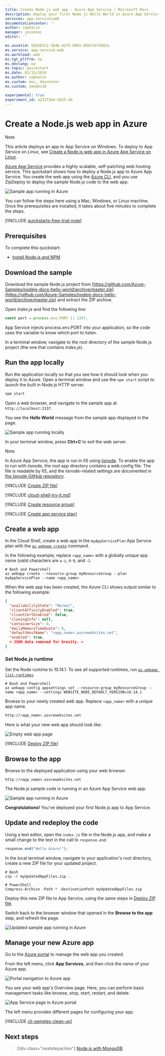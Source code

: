 ```yaml
---
title: Create Node.js web app - Azure App Service | Microsoft Docs
description: Deploy your first Node.js Hello World in Azure App Service Web Apps in minutes.
services: app-service\web
documentationcenter: ''
author: cephalin
manager: jeconnoc
editor: ''

ms.assetid: 582bb3c2-164b-42f5-b081-95bfcb7a502a
ms.service: app-service-web
ms.workload: web
ms.tgt_pltfrm: na
ms.devlang: na
ms.topic: quickstart
ms.date: 02/15/2019
ms.author: cephalin
ms.custom: mvc, devcenter
ms.custom: seodec18

experimental: true
experiment_id: a231f2b4-2625-4d
---
```

# Create a Node.js web app in Azure

> [!NOTE]
> This article deploys an app to App Service on Windows. To deploy to App Service on _Linux_, see [Create a Node.js web app in Azure App Service on Linux](./containers/quickstart-nodejs.md).
>

[Azure App Service](overview.md) provides a highly scalable, self-patching web hosting service.  This quickstart shows how to deploy a Node.js app to Azure App Service. You create the web app using the [Azure CLI](https://docs.microsoft.com/cli/azure/get-started-with-azure-cli), and you use ZipDeploy to deploy the sample Node.js code to the web app.

![Sample app running in Azure](media/app-service-web-get-started-nodejs-poc/hello-world-in-browser.png)

You can follow the steps here using a Mac, Windows, or Linux machine. Once the prerequisites are installed, it takes about five minutes to complete the steps.   

[!INCLUDE [quickstarts-free-trial-note](../../includes/quickstarts-free-trial-note.md)]

## Prerequisites

To complete this quickstart:

* <a href="https://nodejs.org/" target="_blank">Install Node.js and NPM</a>

## Download the sample

Download the sample Node.js project from [https://github.com/Azure-Samples/nodejs-docs-hello-world/archive/master.zip](https://github.com/Azure-Samples/nodejs-docs-hello-world/archive/master.zip) and extract the ZIP archive.

Open _index.js_ and find the following line:

```javascript
const port = process.env.PORT || 1337;
```

App Service injects process.env.PORT into your application, so the code uses the variable to know which port to listen. 

In a terminal window, navigate to the root directory of the sample Node.js project (the one that contains _index.js_).

## Run the app locally

Run the application locally so that you see how it should look when you deploy it to Azure. Open a terminal window and use the `npm start` script to launch the built in Node.js HTTP server.

```bash
npm start
```

Open a web browser, and navigate to the sample app at `http://localhost:1337`.

You see the **Hello World** message from the sample app displayed in the page.

![Sample app running locally](media/app-service-web-get-started-nodejs-poc/localhost-hello-world-in-browser.png)

In your terminal window, press **Ctrl+C** to exit the web server.

> [!NOTE]
> In Azure App Service, the app is run in IIS using [iisnode](https://github.com/Azure/iisnode). To enable the app to run with iisnode, the root app directory contains a web.config file. The file is readable by IIS, and the iisnode-related settings are documented in [the iisnode GitHub repository](https://github.com/Azure/iisnode/blob/master/src/samples/configuration/web.config).

[!INCLUDE [Create ZIP file](../../includes/app-service-web-create-zip.md)]

[!INCLUDE [cloud-shell-try-it.md](../../includes/cloud-shell-try-it.md)]

[!INCLUDE [Create resource group](../../includes/app-service-web-create-resource-group-scus.md)] 

[!INCLUDE [Create app service plan](../../includes/app-service-web-create-app-service-plan-scus.md)] 

## Create a web app

In the Cloud Shell, create a web app in the `myAppServicePlan` App Service plan with the [`az webapp create`](/cli/azure/webapp?view=azure-cli-latest#az-webapp-create) command. 

In the following example, replace `<app_name>` with a globally unique app name (valid characters are `a-z`, `0-9`, and `-`).

```azurecli-interactive
# Bash and Powershell
az webapp create --resource-group myResourceGroup --plan myAppServicePlan --name <app_name>
```

When the web app has been created, the Azure CLI shows output similar to the following example:

```json
{
  "availabilityState": "Normal",
  "clientAffinityEnabled": true,
  "clientCertEnabled": false,
  "cloningInfo": null,
  "containerSize": 0,
  "dailyMemoryTimeQuota": 0,
  "defaultHostName": "<app_name>.azurewebsites.net",
  "enabled": true,
  < JSON data removed for brevity. >
}
```

### Set Node.js runtime

Set the Node runtime to 10.14.1. To see all supported runtimes, run [`az webapp list-runtimes`](/cli/azure/webapp?view=azure-cli-latest#az-webapp-list-runtimes).

```azurecli-interactive
# Bash and Powershell
az webapp config appsettings set --resource-group myResourceGroup --name <app_name> --settings WEBSITE_NODE_DEFAULT_VERSION=10.14.1
```

Browse to your newly created web app. Replace `<app_name>` with a unique app name.

```bash
http://<app_name>.azurewebsites.net
```

Here is what your new web app should look like:

![Empty web app page](media/app-service-web-get-started-nodejs-poc/app-service-web-service-created.png)

[!INCLUDE [Deploy ZIP file](../../includes/app-service-web-deploy-zip.md)]

## Browse to the app

Browse to the deployed application using your web browser.

```
http://<app_name>.azurewebsites.net
```

The Node.js sample code is running in an Azure App Service web app.

![Sample app running in Azure](media/app-service-web-get-started-nodejs-poc/hello-world-in-browser.png)

**Congratulations!** You've deployed your first Node.js app to App Service.

## Update and redeploy the code

Using a text editor, open the `index.js` file in the Node.js app, and make a small change to the text in the call to `response.end`:

```javascript
response.end("Hello Azure!");
```

In the local terminal window, navigate to your application's root directory, create a new ZIP file for your updated project.

```azurecli-interactive
# Bash
zip -r myUpdatedAppFiles.zip .

# PowerShell
Compress-Archive -Path * -DestinationPath myUpdatedAppFiles.zip
```

Deploy this new ZIP file to App Service, using the same steps in [Deploy ZIP file](#deploy-zip-file).

Switch back to the browser window that opened in the **Browse to the app** step, and refresh the page.

![Updated sample app running in Azure](media/app-service-web-get-started-nodejs-poc/hello-azure-in-browser.png)

## Manage your new Azure app

Go to the <a href="https://portal.azure.com" target="_blank">Azure portal</a> to manage the web app you created.

From the left menu, click **App Services**, and then click the name of your Azure app.

![Portal navigation to Azure app](./media/app-service-web-get-started-nodejs-poc/nodejs-docs-hello-world-app-service-list.png)

You see your web app's Overview page. Here, you can perform basic management tasks like browse, stop, start, restart, and delete. 

![App Service page in Azure portal](media/app-service-web-get-started-nodejs-poc/nodejs-docs-hello-world-app-service-detail.png)

The left menu provides different pages for configuring your app. 

[!INCLUDE [cli-samples-clean-up](../../includes/cli-samples-clean-up.md)]

## Next steps

> [!div class="nextstepaction"]
> [Node.js with MongoDB](app-service-web-tutorial-nodejs-mongodb-app.md)
